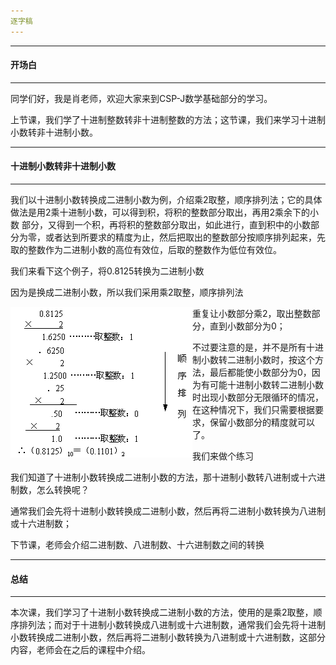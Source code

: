 ```yaml
---
逐字稿
---
```


---

#### 开场白

---

同学们好，我是肖老师，欢迎大家来到CSP-J数学基础部分的学习。

上节课，我们学了十进制整数转非十进制整数的方法；这节课，我们来学习十进制小数转非十进制小数。

---

#### 十进制小数转非十进制小数

---

我们以十进制小数转换成二进制小数为例，介绍乘2取整，顺序排列法；它的具体做法是用2乘十进制小数，可以得到积，将积的整数部分取出，再用2乘余下的小数 部分，又得到一个积，再将积的整数部分取出，如此进行，直到积中的小数部分为零，或者达到所要求的精度为止，然后把取出的整数部分按顺序排列起来，先取的整数作为二进制小数的高位有效位，后取的整数作为低位有效位。

我们来看下这个例子，将$0.8125$转换为二进制小数

因为是换成二进制小数，所以我们采用乘2取整，顺序排列法

<img src="../res/210-3.png" alt="210-3" style="zoom:100%;" align="left"/>

重复让小数部分乘2，取出整数部分，直到小数部分为0；

不过要注意的是，并不是所有十进制小数转二进制小数时，按这个方法，最后都能使小数部分为0，因为有可能十进制小数转二进制小数时出现小数部分无限循环的情况，在这种情况下，我们只需要根据要求，保留小数部分的精度就可以了。

我们来做个练习



我们知道了十进制小数转换成二进制小数的方法，那十进制小数转八进制或十六进制数，怎么转换呢？

通常我们会先将十进制小数转换成二进制小数，然后再将二进制小数转换为八进制或十六进制数；

下节课，老师会介绍二进制数、八进制数、十六进制数之间的转换

---

#### 总结

---

本次课，我们学习了十进制小数转换成二进制小数的方法，使用的是乘2取整，顺序排列法；而对于十进制小数转换成八进制或十六进制数，通常我们会先将十进制小数转换成二进制小数，然后再将二进制小数转换为八进制或十六进制数，这部分内容，老师会在之后的课程中介绍。